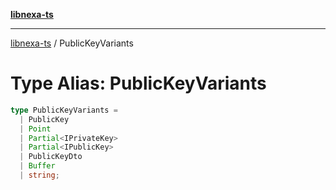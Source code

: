 [**libnexa-ts**](../index.md)

***

[libnexa-ts](../index.md) / PublicKeyVariants

# Type Alias: PublicKeyVariants

```ts
type PublicKeyVariants = 
  | PublicKey
  | Point
  | Partial<IPrivateKey>
  | Partial<IPublicKey>
  | PublicKeyDto
  | Buffer
  | string;
```
